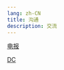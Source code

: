 ```yaml
---
lang: zh-CN
title: 沟通
description: 交流
---
```

[电报](https://t.me/+jE1MYySYBT04MDkx)

[DC](https://discord.gg/MsCqET6r)